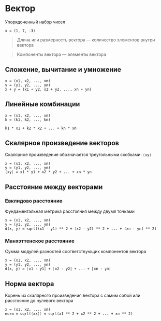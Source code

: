 # Вектор 
Упорядоченный набор чисел 
```
x = (1, 7, -3)
```
> Длина или размерность вектора — количество элементов внутри вектора

> Компоненты вектора — элементы вектора 

## Сложение, вычитание и умножение 
```
x = (x1, x2, ..., xn)
y = (y1, y2, ..., yn) 
x + y = (x1 + y2, x2 + y2, ..., xn + yn)
```

## Линейные комбинации
```
x = (x1, x2, ..., xn)
k = (k1, k2, ..., kn)

k1 * x1 + k2 * x2 + ... + kn * xn
```

## Скалярное произведение векторов
Скалярное произведение обозначается треугольными скобками: `⟨xy⟩`
```
x = (x1, x2, ..., xn)
y = (y1, y2, ..., yn) 
⟨xy⟩ = x1 * y1 + x2 * y2 + ... + xn * yn
```

## Расстояние между векторами

### Евклидово расстояние
Фундаментальная метрика расстояния между двумя точками 
```
x = (x1, x2, ..., xn)
y = (y1, y2, ..., yn)
d(x, y) = sqrt((x1 - y1) ** 2 + (x2 - y2) ** 2 + ... + (xn - yn) ** 2)
```

### Манхэттенское расстояние
Сумма модулей разностей соответствующих компонентов вектора 
```
x = (x1, x2, ..., xn)
y = (y1, y2, ..., yn)
d(x, y) = |x1 - y1| + |x2 - y2| + ... + |xn - yn|
```

## Норма вектора 
Корень из скалярного произведения вектора с самим собой или 
расстояние до нулевого вектора 
 
```
x = (x1, x2, ..., xn)
norm = sqrt(⟨xx⟩) = sqrt(x1 ** 2 + x2 ** 2 + ... + xn ** 2)
```